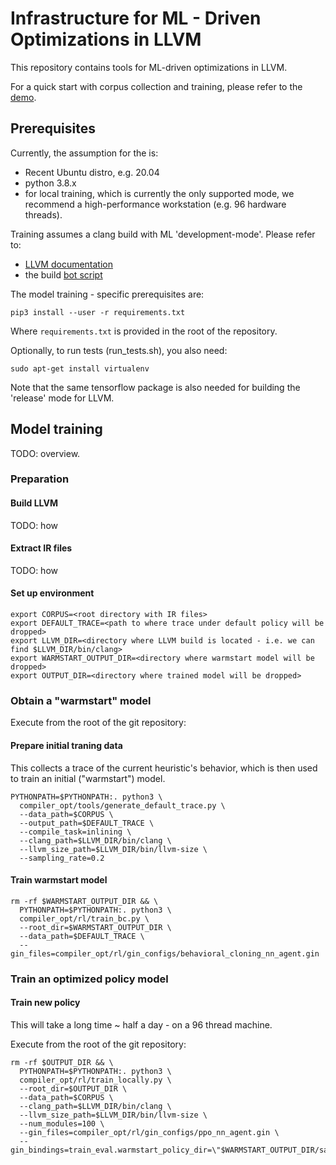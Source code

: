 # Infrastructure for ML - Driven Optimizations in LLVM

This repository contains tools for ML-driven optimizations in LLVM.

For a quick start with corpus collection and training, please refer to the
[demo](docs/demo/demo.md).

## Prerequisites

Currently, the assumption for the is:

*   Recent Ubuntu distro, e.g. 20.04
*   python 3.8.x
*   for local training, which is currently the only supported mode, we recommend
    a high-performance workstation (e.g. 96 hardware threads).

Training assumes a clang build with ML 'development-mode'. Please refer to:

*   [LLVM documentation](https://llvm.org/docs/CMake.html)
*   the build
    [bot script](https://github.com/google/ml-compiler-opt/blob/master/buildbot/buildbot_init.sh)

The model training - specific prerequisites are:

```shell
pip3 install --user -r requirements.txt
```

Where `requirements.txt` is provided in the root of the repository.

Optionally, to run tests (run_tests.sh), you also need:

```shell
sudo apt-get install virtualenv
```

Note that the same tensorflow package is also needed for building the 'release'
mode for LLVM.

## Model training

TODO: overview.

### Preparation

#### Build LLVM

TODO: how

#### Extract IR files

TODO: how

#### Set up environment

```shell
export CORPUS=<root directory with IR files>
export DEFAULT_TRACE=<path to where trace under default policy will be dropped>
export LLVM_DIR=<directory where LLVM build is located - i.e. we can find $LLVM_DIR/bin/clang>
export WARMSTART_OUTPUT_DIR=<directory where warmstart model will be dropped>
export OUTPUT_DIR=<directory where trained model will be dropped>
```

### Obtain a "warmstart" model

Execute from the root of the git repository:

#### Prepare initial traning data

This collects a trace of the current heuristic's behavior, which is then used to
train an initial ("warmstart") model.

```shell
PYTHONPATH=$PYTHONPATH:. python3 \
  compiler_opt/tools/generate_default_trace.py \
  --data_path=$CORPUS \
  --output_path=$DEFAULT_TRACE \
  --compile_task=inlining \
  --clang_path=$LLVM_DIR/bin/clang \
  --llvm_size_path=$LLVM_DIR/bin/llvm-size \
  --sampling_rate=0.2
```

#### Train warmstart model

```shell
rm -rf $WARMSTART_OUTPUT_DIR && \
  PYTHONPATH=$PYTHONPATH:. python3 \
  compiler_opt/rl/train_bc.py \
  --root_dir=$WARMSTART_OUTPUT_DIR \
  --data_path=$DEFAULT_TRACE \
  --gin_files=compiler_opt/rl/gin_configs/behavioral_cloning_nn_agent.gin
```

### Train an optimized policy model

#### Train new policy

This will take a long time ~ half a day - on a 96 thread machine.

Execute from the root of the git repository:

```shell
rm -rf $OUTPUT_DIR && \
  PYTHONPATH=$PYTHONPATH:. python3 \
  compiler_opt/rl/train_locally.py \
  --root_dir=$OUTPUT_DIR \
  --data_path=$CORPUS \
  --clang_path=$LLVM_DIR/bin/clang \
  --llvm_size_path=$LLVM_DIR/bin/llvm-size \
  --num_modules=100 \
  --gin_files=compiler_opt/rl/gin_configs/ppo_nn_agent.gin \
  --gin_bindings=train_eval.warmstart_policy_dir=\"$WARMSTART_OUTPUT_DIR/saved_policy\"
```
